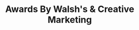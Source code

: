 ---
title: "Awards By Walsh's & Creative Marketing"
url: /cohoes/awards-by-walshs-und-creative-marketing/
shop: Pokal
---